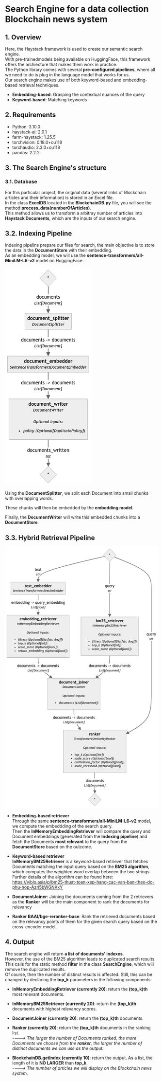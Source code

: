 # Search Engine for a data collection Blockchain news system

## 1. Overview
Here, the Haystack framework is used to create our semantic search engine. <br>
With pre-trainedmodels being available on HuggingFace, this framework offers the archiecture that makes them work in practice. <br> The Python library comes with several **pre-configured pipelines**, where all we need to do is plug in the language model that works for us. <br> Our search engine makes use of both keyword-based and embedding-based retrieval techniques. 
* **Embedding-based**: Grasping the contextual nuances of the query
* **Keyword-based**: Matching keywords

## 2. Requirements
* Python: 3.10.0
* haystack-ai: 2.0.1
* farm-haystack: 1.25.5
* torchvision: 0.18.0+cu118
* torchaudio: 2.3.0+cu118
* pandas: 2.2.2

## 3. The Search Engine's structure
### 3.1. Database
For this particular project, the original data (several links of Blockchain articles and their information) is stored in an Excel file. <br> In the class **ExcelDB** located in the **BlockchainDB.py** file, you will see the method **process_data(numberOfArticles)**. <br> This method allows us to transform a arbitray number of articles into **Haystack Documents**, which are the inputs of our search engine. 

## 3.2. Indexing Pipeline
Indexing pipelins prepare our files for search, the main objective is to store the data in the **DocumentStore** with their embedding. <br> As an embedding model, we will use the **sentence-transformers/all-MiniLM-L6-v2** model on HuggingFace.

![Indexing Pipeline](indexing_pipeline.png)

Using the **DocumentSplitter**, we split each Document into small chunks with overlapping words. <br>

These chunks will then be embedded by the **embedding model**. <br>

Finally, the **DocumentWriter** will write this embedded chunks into a **DocumentStore**.

## 3.3. Hybrid Retrieval Pipeline

![Retrieval Pipeline](retrieval_pipeline.png)

* **Embedding-based retriever** <br>
Through the same **sentence-transformers/all-MiniLM-L6-v2** model, we compute the embeddding of the search query. <br> Then the **InMemoryEmbeddingRetriever** will compare the query and Document embeddings (generated from the **Indexing pipeline**) and fetch the Documents **most relevant** to the query from the **DocumentStore** based on the outcome.

* **Keyword-based retriever** <br>
**InMemoryBM25Retriever** is a keyword-based retriever that fetches Documents matching the input query based on the **BM25 algorithm**, which computes the weighted word overlap between the two strings. <br>
Further details of the algorithm can be found here: https://viblo.asia/p/bm25-thuat-toan-xep-hang-cac-van-ban-theo-do-phu-hop-Az45bWGNKxY 

* **DocumentJoiner**: Joining the documents coming from the 2 retrievers as the **Ranker** will be the main component to rank the documents for relevancy

* **Ranker BAAI/bge-reranker-base**: Rank the retrieved documents based on the relevancy points of them for the given search query based on the cross-encoder model.

## 4. Output
The search engine will return **a list of documents' indexes**. <br>
However, the use of the BM25 algorithm leads to duplicated search results. This calls for the static method **filter** in the class **SearchEngine**, which will remove the duplicated results. <br>
Of course, then the number of distinct results is affected. Still, this can be changed by declaring the **top_k** parameters in the following components:
* **InMemoryEmbeddingRetriever (currently 20)**: return the **(top_k)th** most relevant documents.
* **InMemoryBM25Retriever (currently 20)**: return the **(top_k)th** documents with highest relevancy scores. 
* **DocumentJoiner (currently 20)**: return the **(top_k)th** documents.
* **Ranker (currently 20)**: return the **(top_k)th** documents in the ranking list. <br>
----> <em>The larger the number of Documents ranked, the more Documents we choose from the **ranker**, the larger the number of distinct documents we can use as the output.</em> <br>

* **BlockchainDB.getIndex (currently 10)**: return the output. As a list, the length of it is **NO LARGER** than **top_k**. <br>
----> <em>The number of articles we will display on the Blockchain news system.</em>
